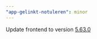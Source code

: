 ```yaml
---
"app-gelinkt-notuleren": minor
---
```


Update frontend to version [5.63.0](https://github.com/lblod/frontend-gelinkt-notuleren/releases/tag/v5.63.0)
